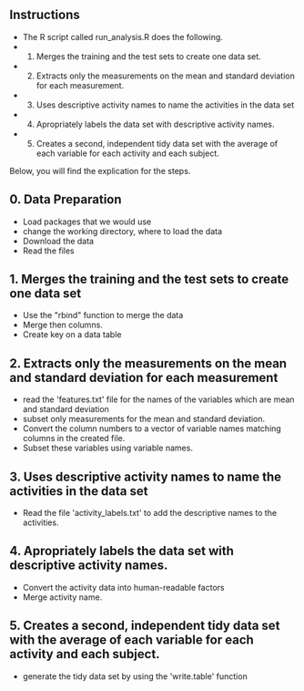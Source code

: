 
## Instructions

* The R script called run_analysis.R does the following. 
* 1. Merges the training and the test sets to create one data set.
* 2. Extracts only the measurements on the mean and standard deviation for each measurement. 
* 3. Uses descriptive activity names to name the activities in the data set
* 4. Apropriately labels the data set with descriptive activity names. 
* 5. Creates a second, independent tidy data set with the average of each variable for each activity and each subject.

Below, you will find the explication for the steps.
  
## 0. Data Preparation
* Load packages that we would use
* change the working directory, where to load the data
* Download the data
* Read the files

## 1. Merges the training and the test sets to create one data set

* Use the "rbind" function to merge the data
* Merge then columns.
* Create key on a data table

## 2. Extracts only the measurements on the mean and standard deviation for each measurement 

* read the 'features.txt' file for the names of the variables which are mean and standard deviation
* subset only measurements for the mean and standard deviation.
* Convert the column numbers to a vector of variable names matching columns in the created file.
* Subset these variables using variable names.

## 3. Uses descriptive activity names to name the activities in the data set
  
* Read the file 'activity_labels.txt' to add the descriptive names to the activities.

## 4. Apropriately labels the data set with descriptive activity names. 

* Convert the activity data into human-readable factors
* Merge activity name.

## 5. Creates a second, independent tidy data set with the average of each variable for each activity and each subject.  
  
* generate the tidy data set by using the 'write.table' function

